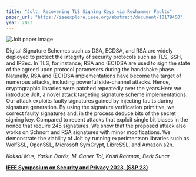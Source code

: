 ```yaml
---
title: "Jolt: Recovering TLS Signing Keys via Rowhammer Faults"
paper_url: "https://ieeexplore.ieee.org/abstract/document/10179450"
year: 2023
---
```


![Jolt paper image](/img/papers/jolt.png)

Digital Signature Schemes such as DSA, ECDSA, and RSA are widely deployed to protect the integrity of security protocols such as TLS, SSH, and IPSec. In TLS, for instance, RSA and (EC)DSA are used to sign the state of the agreed upon protocol parameters during the handshake phase. Naturally, RSA and (EC)DSA implementations have become the target of numerous attacks, including powerful side-channel attacks. Hence, cryptographic libraries were patched repeatedly over the years.Here we introduce Jolt, a novel attack targeting signature scheme implementations. Our attack exploits faulty signatures gained by injecting faults during signature generation. By using the signature verification primitive, we correct faulty signatures and, in the process deduce bits of the secret signing key. Compared to recent attacks that exploit single bit biases in the nonce that require 245 signatures. We show that the proposed attack also works on Schnorr and RSA signatures with minor modifications. We demonstrate the viability of Jolt by running experimentson libraries such as WolfSSL, OpenSSL, Microsoft SymCrypt, LibreSSL, and Amazon s2n.

*Koksal Mus, Yarkın Doröz, M. Caner Tol, Kristi Rahman, Berk Sunar*

**[IEEE Symposium on Security and Privacy 2023, (S&P 23)](https://ieeexplore.ieee.org/abstract/document/10179450)** 